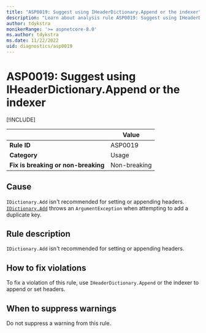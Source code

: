 ```yaml
---
title: "ASP0019: Suggest using IHeaderDictionary.Append or the indexer"
description: "Learn about analysis rule ASP0019: Suggest using IHeaderDictionary.Append or the indexer"
author: tdykstra
monikerRange: '>= aspnetcore-8.0'
ms.author: tdykstra
ms.date: 11/22/2022
uid: diagnostics/asp0019
---
```

# ASP0019: Suggest using IHeaderDictionary.Append or the indexer

[!INCLUDE[](~/includes/not-latest-version.md)]

| | Value |
|-|-|
| **Rule ID** |ASP0019|
| **Category** |Usage|
| **Fix is breaking or non-breaking** |Non-breaking|

## Cause

`IDictionary.Add` isn't recommended for setting or appending headers. [`IDictionary.Add`](xref:System.Collections.IDictionary.Add%2A) throws an `ArgumentException` when attempting to add a duplicate key.

## Rule description

`IDictionary.Add` isn't recommended for setting or appending headers.

## How to fix violations

To fix a violation of this rule, use `IHeaderDictionary.Append` or the indexer to append or set headers.

## When to suppress warnings

Do not suppress a warning from this rule.
